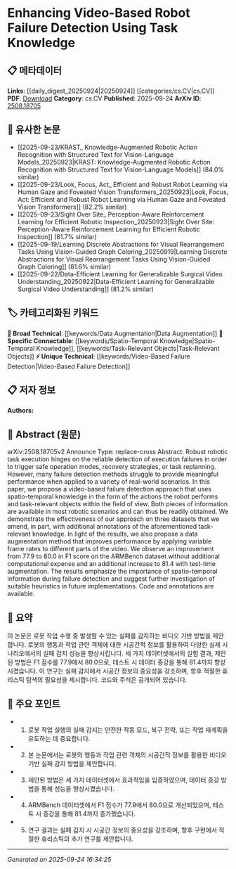 <!-- KEYWORD_LINKING_METADATA:
{
  "processed_timestamp": "2025-09-24T16:34:25.195592",
  "vocabulary_version": "1.0",
  "selected_keywords": [
    "Video-Based Failure Detection",
    "Spatio-Temporal Knowledge",
    "Task-Relevant Objects",
    "Data Augmentation"
  ],
  "rejected_keywords": [],
  "similarity_scores": {
    "Video-Based Failure Detection": 0.78,
    "Spatio-Temporal Knowledge": 0.8,
    "Task-Relevant Objects": 0.75,
    "Data Augmentation": 0.7
  },
  "extraction_method": "AI_prompt_based",
  "budget_applied": true,
  "candidates_json": {
    "candidates": [
      {
        "surface": "video-based failure detection",
        "canonical": "Video-Based Failure Detection",
        "aliases": [
          "video failure detection",
          "video-based detection"
        ],
        "category": "unique_technical",
        "rationale": "This concept is central to the paper's contribution and is specific to the domain of robotics.",
        "novelty_score": 0.75,
        "connectivity_score": 0.65,
        "specificity_score": 0.85,
        "link_intent_score": 0.78
      },
      {
        "surface": "spatio-temporal knowledge",
        "canonical": "Spatio-Temporal Knowledge",
        "aliases": [
          "spatio-temporal information",
          "spatial and temporal knowledge"
        ],
        "category": "specific_connectable",
        "rationale": "This concept is crucial for understanding the method's application in robotics and links to broader topics in AI.",
        "novelty_score": 0.68,
        "connectivity_score": 0.82,
        "specificity_score": 0.77,
        "link_intent_score": 0.8
      },
      {
        "surface": "task-relevant objects",
        "canonical": "Task-Relevant Objects",
        "aliases": [
          "task objects",
          "relevant objects"
        ],
        "category": "specific_connectable",
        "rationale": "Understanding task-relevant objects is essential for contextualizing the robot's actions, linking to object recognition.",
        "novelty_score": 0.64,
        "connectivity_score": 0.79,
        "specificity_score": 0.72,
        "link_intent_score": 0.75
      },
      {
        "surface": "data augmentation method",
        "canonical": "Data Augmentation",
        "aliases": [
          "augmentation method",
          "data augmentation technique"
        ],
        "category": "broad_technical",
        "rationale": "Data augmentation is a widely applicable technique in machine learning, enhancing model performance.",
        "novelty_score": 0.55,
        "connectivity_score": 0.88,
        "specificity_score": 0.6,
        "link_intent_score": 0.7
      }
    ],
    "ban_list_suggestions": [
      "execution failures",
      "safe operation modes",
      "recovery strategies",
      "task replanning"
    ]
  },
  "decisions": [
    {
      "candidate_surface": "video-based failure detection",
      "resolved_canonical": "Video-Based Failure Detection",
      "decision": "linked",
      "scores": {
        "novelty": 0.75,
        "connectivity": 0.65,
        "specificity": 0.85,
        "link_intent": 0.78
      }
    },
    {
      "candidate_surface": "spatio-temporal knowledge",
      "resolved_canonical": "Spatio-Temporal Knowledge",
      "decision": "linked",
      "scores": {
        "novelty": 0.68,
        "connectivity": 0.82,
        "specificity": 0.77,
        "link_intent": 0.8
      }
    },
    {
      "candidate_surface": "task-relevant objects",
      "resolved_canonical": "Task-Relevant Objects",
      "decision": "linked",
      "scores": {
        "novelty": 0.64,
        "connectivity": 0.79,
        "specificity": 0.72,
        "link_intent": 0.75
      }
    },
    {
      "candidate_surface": "data augmentation method",
      "resolved_canonical": "Data Augmentation",
      "decision": "linked",
      "scores": {
        "novelty": 0.55,
        "connectivity": 0.88,
        "specificity": 0.6,
        "link_intent": 0.7
      }
    }
  ]
}
-->

# Enhancing Video-Based Robot Failure Detection Using Task Knowledge

## 📋 메타데이터

**Links**: [[daily_digest_20250924|20250924]] [[categories/cs.CV|cs.CV]]
**PDF**: [Download](https://arxiv.org/pdf/2508.18705.pdf)
**Category**: cs.CV
**Published**: 2025-09-24
**ArXiv ID**: [2508.18705](https://arxiv.org/abs/2508.18705)

## 🔗 유사한 논문
- [[2025-09-23/KRAST_ Knowledge-Augmented Robotic Action Recognition with Structured Text for Vision-Language Models_20250923|KRAST: Knowledge-Augmented Robotic Action Recognition with Structured Text for Vision-Language Models]] (84.0% similar)
- [[2025-09-23/Look, Focus, Act_ Efficient and Robust Robot Learning via Human Gaze and Foveated Vision Transformers_20250923|Look, Focus, Act: Efficient and Robust Robot Learning via Human Gaze and Foveated Vision Transformers]] (82.2% similar)
- [[2025-09-23/Sight Over Site_ Perception-Aware Reinforcement Learning for Efficient Robotic Inspection_20250923|Sight Over Site: Perception-Aware Reinforcement Learning for Efficient Robotic Inspection]] (81.7% similar)
- [[2025-09-19/Learning Discrete Abstractions for Visual Rearrangement Tasks Using Vision-Guided Graph Coloring_20250919|Learning Discrete Abstractions for Visual Rearrangement Tasks Using Vision-Guided Graph Coloring]] (81.6% similar)
- [[2025-09-22/Data-Efficient Learning for Generalizable Surgical Video Understanding_20250922|Data-Efficient Learning for Generalizable Surgical Video Understanding]] (81.2% similar)

## 🏷️ 카테고리화된 키워드
**🧠 Broad Technical**: [[keywords/Data Augmentation|Data Augmentation]]
**🔗 Specific Connectable**: [[keywords/Spatio-Temporal Knowledge|Spatio-Temporal Knowledge]], [[keywords/Task-Relevant Objects|Task-Relevant Objects]]
**⚡ Unique Technical**: [[keywords/Video-Based Failure Detection|Video-Based Failure Detection]]

## 📋 저자 정보

**Authors:** 

## 📄 Abstract (원문)

arXiv:2508.18705v2 Announce Type: replace-cross 
Abstract: Robust robotic task execution hinges on the reliable detection of execution failures in order to trigger safe operation modes, recovery strategies, or task replanning. However, many failure detection methods struggle to provide meaningful performance when applied to a variety of real-world scenarios. In this paper, we propose a video-based failure detection approach that uses spatio-temporal knowledge in the form of the actions the robot performs and task-relevant objects within the field of view. Both pieces of information are available in most robotic scenarios and can thus be readily obtained. We demonstrate the effectiveness of our approach on three datasets that we amend, in part, with additional annotations of the aforementioned task-relevant knowledge. In light of the results, we also propose a data augmentation method that improves performance by applying variable frame rates to different parts of the video. We observe an improvement from 77.9 to 80.0 in F1 score on the ARMBench dataset without additional computational expense and an additional increase to 81.4 with test-time augmentation. The results emphasize the importance of spatio-temporal information during failure detection and suggest further investigation of suitable heuristics in future implementations. Code and annotations are available.

## 📝 요약

이 논문은 로봇 작업 수행 중 발생할 수 있는 실패를 감지하는 비디오 기반 방법을 제안합니다. 로봇의 행동과 작업 관련 객체에 대한 시공간적 정보를 활용하여 다양한 실제 시나리오에서의 실패 감지 성능을 향상시킵니다. 세 가지 데이터셋에서의 실험 결과, 제안된 방법은 F1 점수를 77.9에서 80.0으로, 테스트 시 데이터 증강을 통해 81.4까지 향상시켰습니다. 이 연구는 실패 감지에서 시공간 정보의 중요성을 강조하며, 향후 적절한 휴리스틱 탐색의 필요성을 제시합니다. 코드와 주석은 공개되어 있습니다.

## 🎯 주요 포인트

- 1. 로봇 작업 실행의 실패 감지는 안전한 작동 모드, 복구 전략, 또는 작업 재계획을 유도하는 데 중요합니다.
- 2. 본 논문에서는 로봇의 행동과 작업 관련 객체의 시공간적 정보를 활용한 비디오 기반 실패 감지 방법을 제안합니다.
- 3. 제안된 방법은 세 가지 데이터셋에서 효과적임을 입증하였으며, 데이터 증강 방법을 통해 성능을 향상시켰습니다.
- 4. ARMBench 데이터셋에서 F1 점수가 77.9에서 80.0으로 개선되었으며, 테스트 시 증강을 통해 81.4까지 증가했습니다.
- 5. 연구 결과는 실패 감지 시 시공간 정보의 중요성을 강조하며, 향후 구현에서 적절한 휴리스틱의 추가 연구를 제안합니다.


---

*Generated on 2025-09-24 16:34:25*